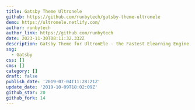 ```yaml
---
title: Gatsby Theme Ultronele
github: https://github.com/runbytech/gatsby-theme-ultronele
demo: https://ultronele.netlify.com/
author: runbytech
author_link: https://github.com/runbytech
date: 2023-11-30T08:11:32.332Z
description: Gatsby Theme for UltronEle - the Fastest Elearning Engine in the world
ssg:
  - Gatsby
css: []
cms: []
category: []
draft: false
publish_date: '2019-07-04T11:28:21Z'
update_date: '2019-10-09T18:02:09Z'
github_star: 20
github_fork: 14
---
```

